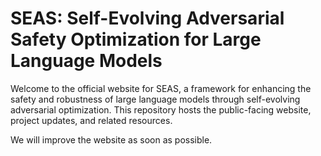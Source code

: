 # SEAS: Self-Evolving Adversarial Safety Optimization for Large Language Models

Welcome to the official website for SEAS, a framework for enhancing the safety and robustness of large language models through self-evolving adversarial optimization. This repository hosts the public-facing website, project updates, and related resources.

We will improve the website as soon as possible.
